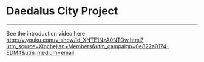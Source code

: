 # Daedalus City Project
----

See the introduction video here
http://v.youku.com/v_show/id_XNTE1NzA0NTQw.html?utm_source=Xinchejian+Members&utm_campaign=0e822a0174-EDM4&utm_medium=email
